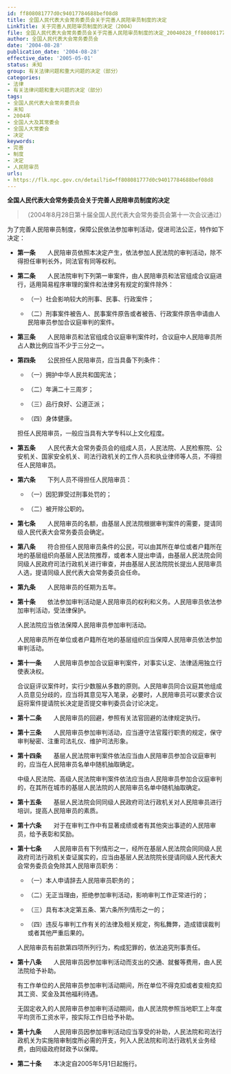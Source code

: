 ```yaml
---
id: ff808081777d0c94017784688bef08d8
title: 全国人民代表大会常务委员会关于完善人民陪审员制度的决定
LinkTitle: 关于完善人民陪审员制度的决定（2004）
file: 全国人民代表大会常务委员会关于完善人民陪审员制度的决定_20040828_ff808081777d0c94017784688bef08d8.docx
author: 全国人民代表大会常务委员会
date: '2004-08-28'
publication_date: '2004-08-28'
effective_date: '2005-05-01'
status: 未知
group: 有关法律问题和重大问题的决定（部分）
categories:
- 法律
- 有关法律问题和重大问题的决定（部分）
tags:
- 全国人民代表大会常务委员会
- 未知
- 2004年
- 全国人大及其常委会
- 全国人大常委会
- 决定
keywords:
- 完善
- 制度
- 决定
- 人民陪审员
urls:
- https://flk.npc.gov.cn/detail?id=ff808081777d0c94017784688bef08d8
---
```


**全国人民代表大会常务委员会关于完善人民陪审员制度的决定**

> （2004年8月28日第十届全国人民代表大会常务委员会第十一次会议通过）

为了完善人民陪审员制度，保障公民依法参加审判活动，促进司法公正，特作如下决定：

- **第一条**　　人民陪审员依照本决定产生，依法参加人民法院的审判活动，除不得担任审判长外，同法官有同等权利。

- **第二条**　　人民法院审判下列第一审案件，由人民陪审员和法官组成合议庭进行，适用简易程序审理的案件和法律另有规定的案件除外：

  - （一）社会影响较大的刑事、民事、行政案件；

  - （二）刑事案件被告人、民事案件原告或者被告、行政案件原告申请由人民陪审员参加合议庭审判的案件。

- **第三条**　　人民陪审员和法官组成合议庭审判案件时，合议庭中人民陪审员所占人数比例应当不少于三分之一。

- **第四条**　　公民担任人民陪审员，应当具备下列条件：

  - （一）拥护中华人民共和国宪法；

  - （二）年满二十三周岁；

  - （三）品行良好、公道正派；

  - （四）身体健康。

  担任人民陪审员，一般应当具有大学专科以上文化程度。

- **第五条**　　人民代表大会常务委员会的组成人员，人民法院、人民检察院、公安机关、国家安全机关、司法行政机关的工作人员和执业律师等人员，不得担任人民陪审员。

- **第六条**　　下列人员不得担任人民陪审员：

  - （一）因犯罪受过刑事处罚的；

  - （二）被开除公职的。

- **第七条**　　人民陪审员的名额，由基层人民法院根据审判案件的需要，提请同级人民代表大会常务委员会确定。

- **第八条**　　符合担任人民陪审员条件的公民，可以由其所在单位或者户籍所在地的基层组织向基层人民法院推荐，或者本人提出申请，由基层人民法院会同同级人民政府司法行政机关进行审查，并由基层人民法院院长提出人民陪审员人选，提请同级人民代表大会常务委员会任命。

- **第九条**　　人民陪审员的任期为五年。

- **第十条**　　依法参加审判活动是人民陪审员的权利和义务。人民陪审员依法参加审判活动，受法律保护。

  人民法院应当依法保障人民陪审员参加审判活动。

  人民陪审员所在单位或者户籍所在地的基层组织应当保障人民陪审员依法参加审判活动。

- **第十一条**　　人民陪审员参加合议庭审判案件，对事实认定、法律适用独立行使表决权。

  合议庭评议案件时，实行少数服从多数的原则。人民陪审员同合议庭其他组成人员意见分歧的，应当将其意见写入笔录，必要时，人民陪审员可以要求合议庭将案件提请院长决定是否提交审判委员会讨论决定。

- **第十二条**　　人民陪审员的回避，参照有关法官回避的法律规定执行。

- **第十三条**　　人民陪审员参加审判活动，应当遵守法官履行职责的规定，保守审判秘密、注重司法礼仪、维护司法形象。

- **第十四条**　　基层人民法院审判案件依法应当由人民陪审员参加合议庭审判的，应当在人民陪审员名单中随机抽取确定。

  中级人民法院、高级人民法院审判案件依法应当由人民陪审员参加合议庭审判的，在其所在城市的基层人民法院的人民陪审员名单中随机抽取确定。

- **第十五条**　　基层人民法院会同同级人民政府司法行政机关对人民陪审员进行培训，提高人民陪审员的素质。

- **第十六条**　　对于在审判工作中有显著成绩或者有其他突出事迹的人民陪审员，给予表彰和奖励。

- **第十七条**　　人民陪审员有下列情形之一，经所在基层人民法院会同同级人民政府司法行政机关查证属实的，应当由基层人民法院院长提请同级人民代表大会常务委员会免除其人民陪审员职务：

  - （一）本人申请辞去人民陪审员职务的；

  - （二）无正当理由，拒绝参加审判活动，影响审判工作正常进行的；

  - （三）具有本决定第五条、第六条所列情形之一的；

  - （四）违反与审判工作有关的法律及相关规定，徇私舞弊，造成错误裁判或者其他严重后果的。

  人民陪审员有前款第四项所列行为，构成犯罪的，依法追究刑事责任。

- **第十八条**　　人民陪审员因参加审判活动而支出的交通、就餐等费用，由人民法院给予补助。

  有工作单位的人民陪审员参加审判活动期间，所在单位不得克扣或者变相克扣其工资、奖金及其他福利待遇。

  无固定收入的人民陪审员参加审判活动期间，由人民法院参照当地职工上年度平均货币工资水平，按实际工作日给予补助。

- **第十九条**　　人民陪审员因参加审判活动应当享受的补助，人民法院和司法行政机关为实施陪审制度所必需的开支，列入人民法院和司法行政机关业务经费，由同级政府财政予以保障。

- **第二十条**　　本决定自2005年5月1日起施行。
